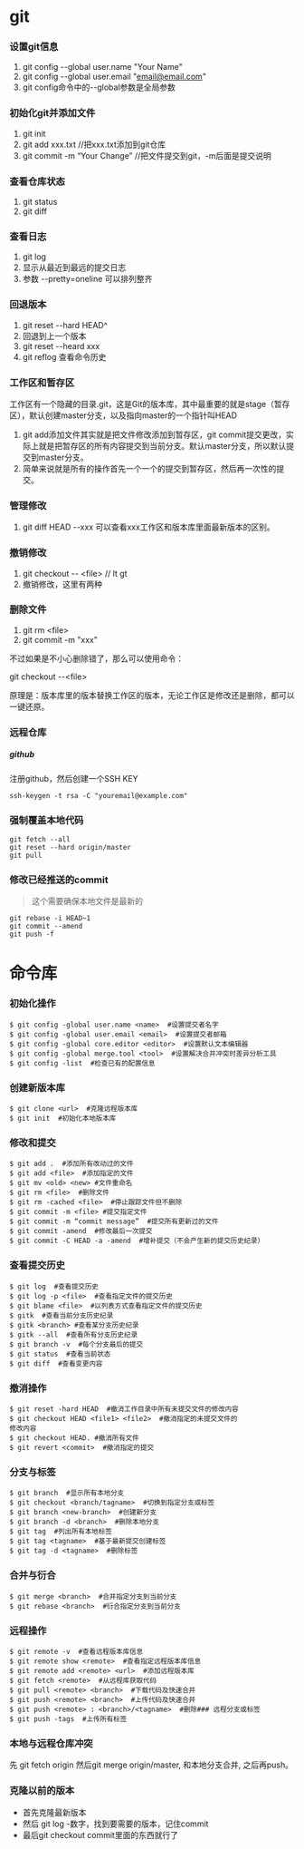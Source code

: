 # git



### 设置git信息

1. git config --global user.name "Your Name"
2. git config --global user.email "email@email.com"
3. git config命令中的--global参数是全局参数

### 初始化git并添加文件

1. git init
2. git add xxx.txt  //把xxx.txt添加到git仓库
3. git commit -m “Your Change” //把文件提交到git，-m后面是提交说明

### 查看仓库状态

1. git status
2. git diff 

### 查看日志

1. git log
2. 显示从最近到最远的提交日志
3. 参数 --pretty=oneline 可以排列整齐

### 回退版本

1. git reset --hard HEAD^
2. 回退到上一个版本
3. git reset --heard xxx
4. git reflog 查看命令历史

### 工作区和暂存区

工作区有一个隐藏的目录.git，这是Git的版本库，其中最重要的就是stage（暂存区），默认创建master分支，以及指向master的一个指针叫HEAD

1. git add添加文件其实就是把文件修改添加到暂存区，git commit提交更改，实际上就是把暂存区的所有内容提交到当前分支。默认master分支，所以默认提交到master分支。
2. 简单来说就是所有的操作首先一个一个的提交到暂存区，然后再一次性的提交。

### 管理修改

1. git diff HEAD --xxx 可以查看xxx工作区和版本库里面最新版本的区别。

### 撤销修改

1. git checkout --  &lt;file&gt;   // lt gt
2. 撤销修改，这里有两种

### 删除文件

1. git rm &lt;file&gt;
2. git commit -m "xxx"

不过如果是不小心删除错了，那么可以使用命令：

git checkout --&lt;file&gt; 

原理是：版本库里的版本替换工作区的版本，无论工作区是修改还是删除，都可以一键还原。

### 远程仓库

##### github

注册github，然后创建一个SSH KEY

```
ssh-keygen -t rsa -C "youremail@example.com"
```



### 强制覆盖本地代码

```shell
git fetch --all
git reset --hard origin/master
git pull
```



### 修改已经推送的commit

> 这个需要确保本地文件是最新的

```shell
git rebase -i HEAD~1
git commit --amend
git push -f
```





# 命令库



### 初始化操作

```
$ git config -global user.name <name>  #设置提交者名字
$ git config -global user.email <email>  #设置提交者邮箱
$ git config -global core.editor <editor>  #设置默认文本编辑器
$ git config -global merge.tool <tool>  #设置解决合并冲突时差异分析工具
$ git config -list  #检查已有的配置信息
```

### 创建新版本库

```
$ git clone <url>  #克隆远程版本库
$ git init  #初始化本地版本库
```

### 修改和提交

```
$ git add .  #添加所有改动过的文件
$ git add <file>  #添加指定的文件
$ git mv <old> <new> #文件重命名
$ git rm <file>  #删除文件
$ git rm -cached <file>  #停止跟踪文件但不删除
$ git commit -m <file> #提交指定文件
$ git commit -m “commit message”  #提交所有更新过的文件
$ git commit -amend  #修改最后一次提交
$ git commit -C HEAD -a -amend  #增补提交（不会产生新的提交历史纪录）
```

### 查看提交历史

```
$ git log  #查看提交历史
$ git log -p <file>  #查看指定文件的提交历史
$ git blame <file>  #以列表方式查看指定文件的提交历史
$ gitk  #查看当前分支历史纪录
$ gitk <branch> #查看某分支历史纪录
$ gitk --all  #查看所有分支历史纪录
$ git branch -v  #每个分支最后的提交
$ git status  #查看当前状态
$ git diff  #查看变更内容
```

### 撤消操作

```
$ git reset -hard HEAD  #撤消工作目录中所有未提交文件的修改内容
$ git checkout HEAD <file1> <file2>  #撤消指定的未提交文件的
修改内容
$ git checkout HEAD. #撤消所有文件
$ git revert <commit>  #撤消指定的提交
```

### 分支与标签

```
$ git branch  #显示所有本地分支
$ git checkout <branch/tagname>  #切换到指定分支或标签
$ git branch <new-branch>  #创建新分支
$ git branch -d <branch>  #删除本地分支
$ git tag  #列出所有本地标签
$ git tag <tagname>  #基于最新提交创建标签
$ git tag -d <tagname>  #删除标签
```

### 合并与衍合

```
$ git merge <branch>  #合并指定分支到当前分支
$ git rebase <branch>  #衍合指定分支到当前分支
```

### 远程操作

```
$ git remote -v  #查看远程版本库信息
$ git remote show <remote>  #查看指定远程版本库信息
$ git remote add <remote> <url>  #添加远程版本库
$ git fetch <remote>  #从远程库获取代码
$ git pull <remote> <branch>  #下载代码及快速合并
$ git push <remote> <branch>  #上传代码及快速合并
$ git push <remote> : <branch>/<tagname>  #删除### 远程分支或标签
$ git push -tags  #上传所有标签
```

### 本地与远程仓库冲突

 先 git fetch origin 然后git merge origin/master, 和本地分支合并, 之后再push。 



### 克隆以前的版本

- 首先克隆最新版本
- 然后 git log -数字，找到要需要的版本，记住commit
- 最后git checkout commit里面的东西就行了